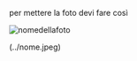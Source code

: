 per mettere la foto devi fare così

![nomedellafoto](percorsonellastessacaretla.jpg/jpeg/png)

(../nome.jpeg)